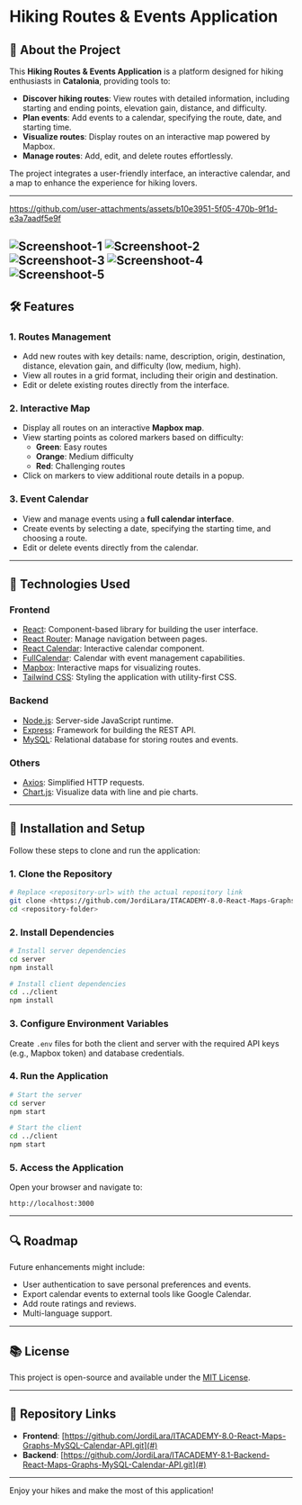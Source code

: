 # Hiking Routes & Events Application

## 🌿 About the Project
This **Hiking Routes & Events Application** is a platform designed for hiking enthusiasts in **Catalonia**, providing tools to:

- **Discover hiking routes**: View routes with detailed information, including starting and ending points, elevation gain, distance, and difficulty.
- **Plan events**: Add events to a calendar, specifying the route, date, and starting time.
- **Visualize routes**: Display routes on an interactive map powered by Mapbox.
- **Manage routes**: Add, edit, and delete routes effortlessly.

The project integrates a user-friendly interface, an interactive calendar, and a map to enhance the experience for hiking lovers.

---


https://github.com/user-attachments/assets/b10e3951-5f05-470b-9f1d-e3a7aadf5e9f


![Screenshoot-1](/public/HikingPaths_home.png)
![Screenshoot-2](/public/HikingPaths_rutas.png)
![Screenshoot-3](/public/HikingPaths_mapa.png)
![Screenshoot-4](/public/HikingPaths_calendario.png)
![Screenshoot-5](/public//HikingPaths_graficos.png)
---

## 🛠️ Features

### **1. Routes Management**
- Add new routes with key details: name, description, origin, destination, distance, elevation gain, and difficulty (low, medium, high).
- View all routes in a grid format, including their origin and destination.
- Edit or delete existing routes directly from the interface.

### **2. Interactive Map**
- Display all routes on an interactive **Mapbox map**.
- View starting points as colored markers based on difficulty:
  - **Green**: Easy routes
  - **Orange**: Medium difficulty
  - **Red**: Challenging routes
- Click on markers to view additional route details in a popup.

### **3. Event Calendar**
- View and manage events using a **full calendar interface**.
- Create events by selecting a date, specifying the starting time, and choosing a route.
- Edit or delete events directly from the calendar.

---

## 🔧 Technologies Used

### **Frontend**
- [React](https://reactjs.org/): Component-based library for building the user interface.
- [React Router](https://reactrouter.com/): Manage navigation between pages.
- [React Calendar](https://github.com/wojtekmaj/react-calendar): Interactive calendar component.
- [FullCalendar](https://fullcalendar.io/): Calendar with event management capabilities.
- [Mapbox](https://www.mapbox.com/): Interactive maps for visualizing routes.
- [Tailwind CSS](https://tailwindcss.com/): Styling the application with utility-first CSS.

### **Backend**
- [Node.js](https://nodejs.org/): Server-side JavaScript runtime.
- [Express](https://expressjs.com/): Framework for building the REST API.
- [MySQL](https://www.mysql.com/): Relational database for storing routes and events.

### **Others**
- [Axios](https://axios-http.com/): Simplified HTTP requests.
- [Chart.js](https://www.chartjs.org/): Visualize data with line and pie charts.

---

## 🔧 Installation and Setup
Follow these steps to clone and run the application:

### **1. Clone the Repository**
```bash
# Replace <repository-url> with the actual repository link
git clone <https://github.com/JordiLara/ITACADEMY-8.0-React-Maps-Graphs-MySQL-Calendar-API.git>
cd <repository-folder>
```

### **2. Install Dependencies**
```bash
# Install server dependencies
cd server
npm install

# Install client dependencies
cd ../client
npm install
```

### **3. Configure Environment Variables**
Create `.env` files for both the client and server with the required API keys (e.g., Mapbox token) and database credentials.

### **4. Run the Application**
```bash
# Start the server
cd server
npm start

# Start the client
cd ../client
npm start
```

### **5. Access the Application**
Open your browser and navigate to:
```
http://localhost:3000
```

---

## 🔍 Roadmap

Future enhancements might include:
- User authentication to save personal preferences and events.
- Export calendar events to external tools like Google Calendar.
- Add route ratings and reviews.
- Multi-language support.

---

## 📚 License
This project is open-source and available under the [MIT License](https://opensource.org/licenses/MIT).

---

## 🔗 Repository Links
- **Frontend**: [https://github.com/JordiLara/ITACADEMY-8.0-React-Maps-Graphs-MySQL-Calendar-API.git](#)
- **Backend**: [https://github.com/JordiLara/ITACADEMY-8.1-Backend-React-Maps-Graphs-MySQL-Calendar-API.git](#)

---

Enjoy your hikes and make the most of this application!

